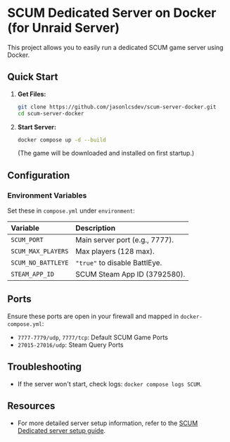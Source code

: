 # SCUM Dedicated Server on Docker (for Unraid Server)

This project allows you to easily run a dedicated SCUM game server using Docker.

## Quick Start

1.  **Get Files:**
    ```bash
    git clone https://github.com/jasonlcsdev/scum-server-docker.git
    cd scum-server-docker
    ```
2.  **Start Server:**
    ```bash
    docker compose up -d --build
    ```
    (The game will be downloaded and installed on first startup.)

## Configuration

### Environment Variables

Set these in `compose.yml` under `environment`:

| Variable           | Description                      |
| :----------------- | :------------------------------- |
| `SCUM_PORT`        | Main server port (e.g., 7777).   |
| `SCUM_MAX_PLAYERS` | Max players (128 max).    |
| `SCUM_NO_BATTLEYE` | `"true"` to disable BattlEye.    |
| `STEAM_APP_ID`     | SCUM Steam App ID (3792580).     |

## Ports

Ensure these ports are open in your firewall and mapped in `docker-compose.yml`:

* `7777-7779/udp`, `7777/tcp`: Default SCUM Game Ports
* `27015-27016/udp`: Steam Query Ports

## Troubleshooting

* If the server won't start, check logs: `docker compose logs SCUM`.

## Resources

* For more detailed server setup information, refer to the [SCUM Dedicated server setup guide](https://scum.fandom.com/wiki/Scum_Dedicated_server_setup).
